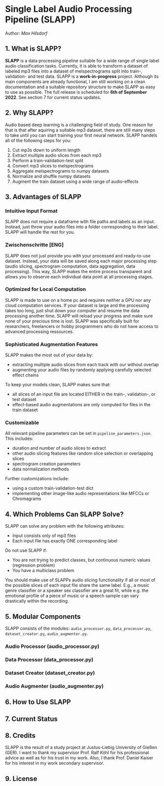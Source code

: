 # Single Label Audio Processing Pipeline (SLAPP)
Author: _Max Hilsdorf_

## 1. What is SLAPP?
__SLAPP__ is a data processing pipeline suitable for a wide range of single label audio classification tasks. Currently, it is able to transform a dataset of labeled mp3 files into a dataset of melspectrograms split into train-, validation- and test data. SLAPP is a __work-in-progress__ project. Although its main components are already functional, I am still working on a clean documentation and a suitable repository structure to make SLAPP as easy to use as possible. The full release is scheduled for __6th of September 2022__. See section 7 for current status updates.

## 2. Why SLAPP?

Audio based deep learning is a challenging field of study. One reason for that is that after aquiring a suitable mp3 dataset, there are still many steps to take until you can start training your first neural network. SLAPP handels all of the following steps for you:
1. Cut mp3s down to uniform length
2. Extract multiple audio slices from each mp3
3. Perform a train-validation-test split
4. Convert mp3 slices to melspectrograms
5. Aggregate melspectrograms to numpy datasets
6. Normalize and shuffle numpy datasets
7. Augment the train dataset using a wide range of audio-effects

## 3. Advantages of SLAPP

### Intuitive Input Format
SLAPP does not require a dataframe with file paths and labels as an input. Instead, just throw your audio files into a folder corresponding to their label. SLAPP will handle the rest for you.

### Zwischenschritte [ENG]

SLAPP does not just provide you with your processed and ready-to-use dataset. Instead, your data will be saved along each major processing step (audio slicing, spectrogram computation, data aggregation, data processing). This way, SLAPP makes the entire process transparent and allows you to observe each individual data point at all processing stages.

### Optimized for Local Computation

SLAPP is made to use on a home pc and requires neither a GPU nor any cloud computation services. If your dataset is large and the processing takes too long, just shut down your computer and resume the data processing another time. SLAPP will reload your progress and make sure none of your precious time is lost. SLAPP was specifically built for researchers, freelancers or hobby programmers who do not have access to advanced processing ressources.

### Sophisticated Augmentation Features
SLAPP makes the most out of your data by:
* extracting multiple audio slices from each track with our without overlap
* augmenting your audio files by randomly applying carefully selected effect chains

To keep your models clean, SLAPP makes sure that:
* all slices of an input file are located EITHER in the train-, validation-, or test dataset
* effect-based audio augmentations are only computed for files in the train dataset 

### Customizable
All relevant pipeline parameters can be set in ```pipeline_parameters.json```. This includes:
* duration and number of audio slices to extract
* other audio slicing features like random slice selection or overlapping slices
* spectrogram creation parameters
* data normalization methods

Further customizations include:
* using a custom train-validation-test dict
* implementing other image-like audio representations like MFCCs or Chromagrams

## 4. Which Problems Can SLAPP Solve?

SLAPP can solve any problem with the following attributes:
* Input consists only of mp3 files
* Each input file has exactly ONE corresponding label

Do not use SLAPP if:
* You are not trying to predict classes, but continuous numeric values (regression problem)
* You have a multiclass problem

You should make use of SLAPPs audio slicing functionality if all or most of the possible slices of each input file share the same label. E.g., a music genre classifier or a speaker sex classifier are a great fit, while e.g. the emotional profile of a piece of music or a speech sample can vary drastically within the recording.


## 5. Modular Components

SLAPP consists of the modules: ```audio_processor.py```, ```data_processor.py```, ```dataset_creator.py```, ```audio_augmenter.py```.

### Audio Processor (audio_processor.py)


### Data Processor (data_processor.py)

### Dataset Creator (dataset_creator.py)

### Audio Augmenter (audio_augmenter.py)

## 6. How to Use SLAPP

## 7. Current Status

## 8. Credits
SLAPP is the result of a study project at Justus-Liebig University of Gießen (GER). I want to thank my supervisor Prof. Ralf Köhl for his professional advice as well as for his trust in my work. Also, I thank Prof. Daniel Kaiser for his interest in my work secondary supervisor.

## 9. License
